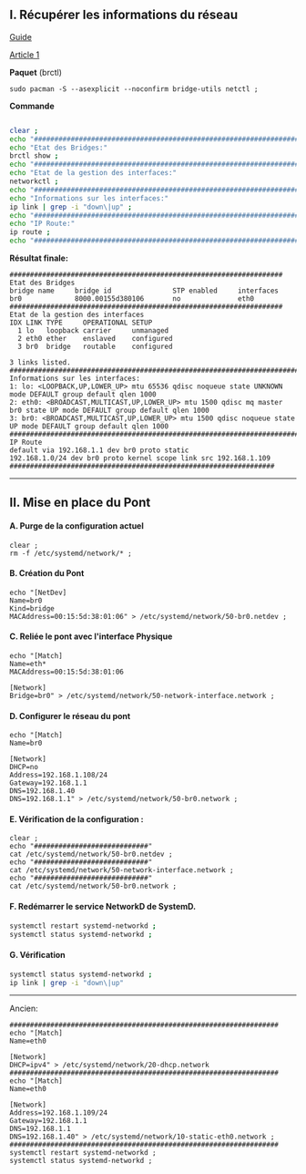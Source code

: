 ## I. Récupérer les informations du réseau

[Guide](https://www.xmodulo.com/switch-from-networkmanager-to-systemd-networkd.html)

[Article 1](https://unix.stackexchange.com/questions/411936/configuring-a-bridge-interface-with-systemd-networkd)


**Paquet** (brctl)
```
sudo pacman -S --asexplicit --noconfirm bridge-utils netctl ;
```

**Commande**
```bash

clear ;
echo "###################################################################"
echo "Etat des Bridges:"
brctl show ;
echo "###################################################################"
echo "Etat de la gestion des interfaces:"
networkctl ;
echo "########################################################################################################################"
echo "Informations sur les interfaces:"
ip link | grep -i "down\|up" ;
echo "########################################################################################################################"
echo "IP Route:"
ip route ;
echo "#################################################################"

```
**Résultat finale:**
```
###################################################################
Etat des Bridges
bridge name     bridge id               STP enabled     interfaces
br0             8000.00155d380106       no              eth0
###################################################################
Etat de la gestion des interfaces
IDX LINK TYPE     OPERATIONAL SETUP
  1 lo   loopback carrier     unmanaged
  2 eth0 ether    enslaved    configured
  3 br0  bridge   routable    configured

3 links listed.
########################################################################################################################
Informations sur les interfaces:
1: lo: <LOOPBACK,UP,LOWER_UP> mtu 65536 qdisc noqueue state UNKNOWN mode DEFAULT group default qlen 1000
2: eth0: <BROADCAST,MULTICAST,UP,LOWER_UP> mtu 1500 qdisc mq master br0 state UP mode DEFAULT group default qlen 1000
3: br0: <BROADCAST,MULTICAST,UP,LOWER_UP> mtu 1500 qdisc noqueue state UP mode DEFAULT group default qlen 1000
########################################################################################################################
IP Route
default via 192.168.1.1 dev br0 proto static
192.168.1.0/24 dev br0 proto kernel scope link src 192.168.1.109
#################################################################
```


-------------------------------------------------------------------------------------------------------------------------------------------------
## II. Mise en place du Pont

#### A. Purge de la configuration actuel
```
clear ;
rm -f /etc/systemd/network/* ;
```

#### B. Création du Pont
```
echo "[NetDev]
Name=br0
Kind=bridge
MACAddress=00:15:5d:38:01:06" > /etc/systemd/network/50-br0.netdev ;
```

#### C. Reliée le pont avec l'interface Physique
```
echo "[Match]
Name=eth*
MACAddress=00:15:5d:38:01:06

[Network]
Bridge=br0" > /etc/systemd/network/50-network-interface.network ;
```

#### D. Configurer le réseau du pont
```
echo "[Match]
Name=br0

[Network]
DHCP=no
Address=192.168.1.108/24
Gateway=192.168.1.1
DNS=192.168.1.40
DNS=192.168.1.1" > /etc/systemd/network/50-br0.network ;
```

#### E. Vérification de la configuration :
```
clear ;
echo "############################"
cat /etc/systemd/network/50-br0.netdev ;
echo "############################"
cat /etc/systemd/network/50-network-interface.network ;
echo "############################"
cat /etc/systemd/network/50-br0.network ;
```

#### F. Redémarrer le service NetworkD de SystemD.
```bash
systemctl restart systemd-networkd ;
systemctl status systemd-networkd ;
```

#### G. Vérification
```bash
systemctl status systemd-networkd ;
ip link | grep -i "down\|up"
```
-------------------------------------------------------------------------------------------------------------------------------------------------








Ancien:
```
##################################################################
echo "[Match]
Name=eth0

[Network]
DHCP=ipv4" > /etc/systemd/network/20-dhcp.network
##################################################################
echo "[Match]
Name=eth0

[Network]
Address=192.168.1.109/24
Gateway=192.168.1.1
DNS=192.168.1.1
DNS=192.168.1.40" > /etc/systemd/network/10-static-eth0.network ;
##################################################################
systemctl restart systemd-networkd ;
systemctl status systemd-networkd ;
```

